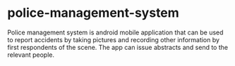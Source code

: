 # police-management-system
Police management system is android mobile application that can be used to report accidents by taking pictures and recording other information by first respondents of the scene. The app can issue abstracts and send to the relevant people.
